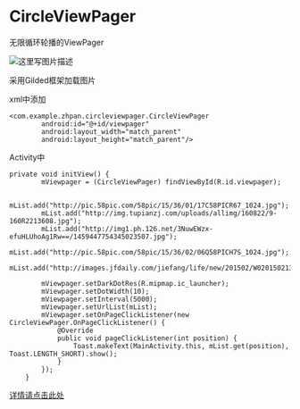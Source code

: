 # CircleViewPager
无限循环轮播的ViewPager


![这里写图片描述](http://img.blog.csdn.net/20160726200103033)

采用Gilded框架加载图片

xml中添加
```
<com.example.zhpan.circleviewpager.CircleViewPager
        android:id="@+id/viewpager"
        android:layout_width="match_parent"
        android:layout_height="match_parent"/>
```
Activity中

```
private void initView() {
        mViewpager = (CircleViewPager) findViewById(R.id.viewpager);

        mList.add("http://pic.58pic.com/58pic/15/36/01/17C58PICR67_1024.jpg");
        mList.add("http://img.tupianzj.com/uploads/allimg/160822/9-160R2213608.jpg");
        mList.add("http://img1.ph.126.net/3NuwEWzx-efuHLUhoAg1Rw==/1459447754345023507.jpg");
        mList.add("http://pic.58pic.com/58pic/15/36/02/06Q58PICH7S_1024.jpg");
        mList.add("http://images.jfdaily.com/jiefang/life/new/201502/W020150213267781833219.jpg");
        
        mViewpager.setDarkDotRes(R.mipmap.ic_launcher);
        mViewpager.setDotWidth(10);
        mViewpager.setInterval(5000);
        mViewpager.setUrlList(mList);
        mViewpager.setOnPageClickListener(new CircleViewPager.OnPageClickListener() {
            @Override
            public void pageClickListener(int position) {
                Toast.makeText(MainActivity.this, mList.get(position), Toast.LENGTH_SHORT).show();
            }
        });
    }
```
[详情请点击此处](http://blog.csdn.net/qq_20521573/article/details/52037929)
